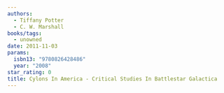 ```yaml
---
authors:
  - Tiffany Potter
  - C. W. Marshall
books/tags:
  - unowned
date: 2011-11-03
params:
  isbn13: "9780826428486"
  year: "2008"
star_rating: 0
title: Cylons In America - Critical Studies In Battlestar Galactica
---
```


<!--more-->
